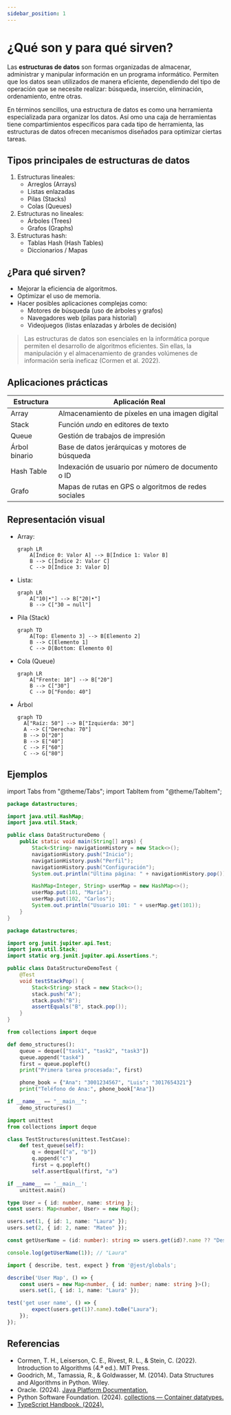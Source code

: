 ```yaml
---
sidebar_position: 1
---
```


# ¿Qué son y para qué sirven?

Las **estructuras de datos** son formas organizadas de almacenar, administrar y manipular información en un programa informático. Permiten que los datos sean utilizados de manera eficiente, dependiendo del tipo de operación que se necesite realizar: búsqueda, inserción, eliminación, ordenamiento, entre otras.

En términos sencillos, una estructura de datos es como una herramienta especializada para organizar los datos. Así omo una caja de herramientas tiene compartimientos específicos para cada tipo de herramienta, las estructuras de datos ofrecen mecanismos diseñados para optimizar ciertas tareas.

## Tipos principales de estructuras de datos

1. Estructuras lineales:
   - Arreglos (Arrays)
   - Listas enlazadas
   - Pilas (Stacks)
   - Colas (Queues)
2. Estructuras no lineales:
   - Árboles (Trees)
   - Grafos (Graphs)
3. Estructuras hash:
   - Tablas Hash (Hash Tables)
   - Diccionarios / Mapas

## ¿Para qué sirven?

- Mejorar la eficiencia de algoritmos.
- Optimizar el uso de memoria.
- Hacer posibles aplicaciones complejas como:
  - Motores de búsqueda (uso de árboles y grafos)
  - Navegadores web (pilas para historial)
  - Videojuegos (listas enlazadas y árboles de decisión)

> Las estructuras de datos son esenciales en la informática porque permiten el desarrollo de algoritmos eficientes. Sin ellas, la manipulación y el almacenamiento de grandes volúmenes de información sería ineficaz (Cormen et al. 2022).

## Aplicaciones prácticas

|Estructura|Aplicación Real|
|--|--|
|Array|Almacenamiento de píxeles en una imagen digital|
|Stack|Función *undo* en editores de texto|
|Queue|Gestión de trabajos de impresión|
|Árbol binario|Base de datos jerárquicas y motores de búsqueda|
|Hash Table|Indexación de usuario por número de documento o ID|
|Grafo|Mapas de rutas en GPS o algoritmos de redes sociales|

## Representación visual

- Array:

  ```mermaid
  graph LR
      A[Índice 0: Valor A] --> B[Índice 1: Valor B]
      B --> C[Índice 2: Valor C]
      C --> D[Índice 3: Valor D]
  ```

- Lista:

  ```mermaid
  graph LR
      A["10|•"] --> B["20|•"]
      B --> C["30 → null"]
  ```

- Pila (Stack)

  ```mermaid
  graph TD
      A[Top: Elemento 3] --> B[Elemento 2]
      B --> C[Elemento 1]
      C --> D[Bottom: Elemento 0]
  ```

- Cola (Queue)

  ```mermaid
  graph LR
      A["Frente: 10"] --> B["20"]
      B --> C["30"]
      C --> D["Fondo: 40"]
  ```

- Árbol
  
  ```mermaid
  graph TD
    A["Raíz: 50"] --> B["Izquierda: 30"]
    A --> C["Derecha: 70"]
    B --> D["20"]
    B --> E["40"]
    C --> F["60"]
    C --> G["80"]
  ```

## Ejemplos

import Tabs from "@theme/Tabs";
import TabItem from "@theme/TabItem";

<Tabs>
<TabItem value="java" label="Paradigma: Orientado a Objetos">

<Tabs>
<TabItem value="java-code" label="Código Java Ejemplo">

```java title="DataStructureDemo.java" showLineNumbers
package datastructures;

import java.util.HashMap;
import java.util.Stack;

public class DataStructureDemo {
    public static void main(String[] args) {
        Stack<String> navigationHistory = new Stack<>();
        navigationHistory.push("Inicio");
        navigationHistory.push("Perfil");
        navigationHistory.push("Configuración");
        System.out.println("Última página: " + navigationHistory.pop());

        HashMap<Integer, String> userMap = new HashMap<>();
        userMap.put(101, "María");
        userMap.put(102, "Carlos");
        System.out.println("Usuario 101: " + userMap.get(101));
    }
}
```

</TabItem>
<TabItem value="java-test" label="Test Unitario">

```java title="DataStructureDemoTest.java" showLineNumbers
package datastructures;

import org.junit.jupiter.api.Test;
import java.util.Stack;
import static org.junit.jupiter.api.Assertions.*;

public class DataStructureDemoTest {
    @Test
    void testStackPop() {
        Stack<String> stack = new Stack<>();
        stack.push("A");
        stack.push("B");
        assertEquals("B", stack.pop());
    }
}
```

</TabItem>
</Tabs>

</TabItem>
<TabItem value="python" label="Paradigma: Procedural">

<Tabs>
<TabItem value="python-code" label="Código Python Ejemplo">

```py title="demo_structures.py" showLineNumbers
from collections import deque

def demo_structures():
    queue = deque(["task1", "task2", "task3"])
    queue.append("task4")
    first = queue.popleft()
    print("Primera tarea procesada:", first)

    phone_book = {"Ana": "3001234567", "Luis": "3017654321"}
    print("Teléfono de Ana:", phone_book["Ana"])

if __name__ == "__main__":
    demo_structures()
```

</TabItem>
<TabItem value="python-test" label="Test Unitario">

```py  title="test_demo_structures.py" showLineNumbers
import unittest
from collections import deque

class TestStructures(unittest.TestCase):
    def test_queue(self):
        q = deque(["a", "b"])
        q.append("c")
        first = q.popleft()
        self.assertEqual(first, "a")

if __name__ == '__main__':
    unittest.main()
```

</TabItem>
</Tabs>

</TabItem>
<TabItem value="ts" label="Paradigma: Funcional">

<Tabs>
<TabItem value="ts-code" label="Código TypeScript Ejemplo">

```ts title="demo.ts" showLineNumbers
type User = { id: number, name: string };
const users: Map<number, User> = new Map();

users.set(1, { id: 1, name: "Laura" });
users.set(2, { id: 2, name: "Mateo" });

const getUserName = (id: number): string => users.get(id)?.name ?? "Desconocido";

console.log(getUserName(1)); // "Laura"
```

</TabItem>
<TabItem value="ts-test" label="Test Unitario">

```ts title="demo.test.ts" showLineNumbers
import { describe, test, expect } from '@jest/globals';

describe('User Map', () => {
    const users = new Map<number, { id: number; name: string }>();
    users.set(1, { id: 1, name: "Laura" });

test('get user name', () => {
        expect(users.get(1)?.name).toBe("Laura");
    });
});
```

</TabItem>
</Tabs>

</TabItem>
</Tabs>

## Referencias

- Cormen, T. H., Leiserson, C. E., Rivest, R. L., & Stein, C. (2022). Introduction to Algorithms (4.ª ed.). MIT Press.
- Goodrich, M., Tamassia, R., & Goldwasser, M. (2014). Data Structures and Algorithms in Python. Wiley.
- Oracle. (2024). [Java Platform Documentation.](https://docs.oracle.com/en/java/)
- Python Software Foundation. (2024). [collections — Container datatypes.](https://docs.python.org/3/library/collections.html)
- [TypeScript Handbook. (2024).](https://www.typescriptlang.org/docs/)
